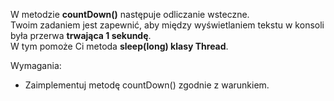 W metodzie **countDown()** następuje odliczanie wsteczne. \
Twoim zadaniem jest zapewnić, aby między wyświetlaniem tekstu w konsoli była przerwa **trwająca 1 sekundę**. \
W tym pomoże Ci metoda **sleep(long) klasy Thread**.

Wymagania:

- Zaimplementuj metodę countDown() zgodnie z warunkiem.